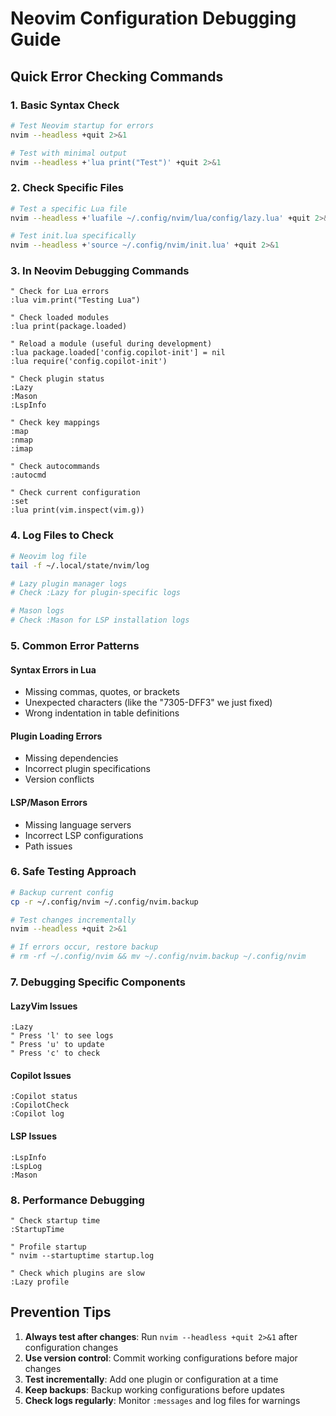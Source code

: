 # Neovim Configuration Debugging Guide

## Quick Error Checking Commands

### 1. Basic Syntax Check
```bash
# Test Neovim startup for errors
nvim --headless +quit 2>&1

# Test with minimal output
nvim --headless +'lua print("Test")' +quit 2>&1
```

### 2. Check Specific Files
```bash
# Test a specific Lua file
nvim --headless +'luafile ~/.config/nvim/lua/config/lazy.lua' +quit 2>&1

# Test init.lua specifically
nvim --headless +'source ~/.config/nvim/init.lua' +quit 2>&1
```

### 3. In Neovim Debugging Commands
```vim
" Check for Lua errors
:lua vim.print("Testing Lua")

" Check loaded modules
:lua print(package.loaded)

" Reload a module (useful during development)
:lua package.loaded['config.copilot-init'] = nil
:lua require('config.copilot-init')

" Check plugin status
:Lazy
:Mason
:LspInfo

" Check key mappings
:map
:nmap
:imap

" Check autocommands
:autocmd

" Check current configuration
:set
:lua print(vim.inspect(vim.g))
```

### 4. Log Files to Check
```bash
# Neovim log file
tail -f ~/.local/state/nvim/log

# Lazy plugin manager logs
# Check :Lazy for plugin-specific logs

# Mason logs
# Check :Mason for LSP installation logs
```

### 5. Common Error Patterns

#### Syntax Errors in Lua
- Missing commas, quotes, or brackets
- Unexpected characters (like the "7305-DFF3" we just fixed)
- Wrong indentation in table definitions

#### Plugin Loading Errors
- Missing dependencies
- Incorrect plugin specifications
- Version conflicts

#### LSP/Mason Errors
- Missing language servers
- Incorrect LSP configurations
- Path issues

### 6. Safe Testing Approach
```bash
# Backup current config
cp -r ~/.config/nvim ~/.config/nvim.backup

# Test changes incrementally
nvim --headless +quit 2>&1

# If errors occur, restore backup
# rm -rf ~/.config/nvim && mv ~/.config/nvim.backup ~/.config/nvim
```

### 7. Debugging Specific Components

#### LazyVim Issues
```vim
:Lazy
" Press 'l' to see logs
" Press 'u' to update
" Press 'c' to check
```

#### Copilot Issues
```vim
:Copilot status
:CopilotCheck
:Copilot log
```

#### LSP Issues
```vim
:LspInfo
:LspLog
:Mason
```

### 8. Performance Debugging
```vim
" Check startup time
:StartupTime

" Profile startup
" nvim --startuptime startup.log

" Check which plugins are slow
:Lazy profile
```

## Prevention Tips

1. **Always test after changes**: Run `nvim --headless +quit 2>&1` after configuration changes
2. **Use version control**: Commit working configurations before major changes  
3. **Test incrementally**: Add one plugin or configuration at a time
4. **Keep backups**: Backup working configurations before updates
5. **Check logs regularly**: Monitor `:messages` and log files for warnings
